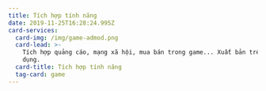 ```yaml
---
title: Tích hợp tính năng
date: 2019-11-25T16:28:24.995Z
card-services:
  card-img: /img/game-admod.png
  card-lead: >-
    Tích hợp quảng cáo, mạng xã hội, mua bán trong game... Xuất bản trên chợ ứng
    dụng.
  card-title: Tích hợp tính năng
  tag-card: game
---
```


